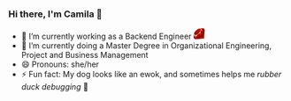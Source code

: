 <!--
**cbisio/cbisio** is a ✨ _special_ ✨ repository because its `README.md` (this file) appears on your GitHub profile.

Here are some ideas to get you started:

- 🔭 I’m currently working on ...
- 🌱 I’m currently doing a Master Degree in Organizational Engineering, Project and Business Management
- 👯 I’m looking to collaborate on ...
- 🤔 I’m looking for help with ...
- 💬 Ask me about ...
- 📫 How to reach me: camibisiob@hotmail.com
- 😄 Pronouns: she/her
- ⚡ Fun fact: ...
-->


### Hi there, I'm Camila 👋

- 🔭 I’m currently working as a Backend Engineer     <img height="20" src="https://raw.githubusercontent.com/github/explore/80688e429a7d4ef2fca1e82350fe8e3517d3494d/topics/ruby/ruby.png">
- 🌱 I’m currently doing a Master Degree in Organizational Engineering, Project and Business Management
- 😄 Pronouns: she/her
- ⚡ Fun fact: My dog looks like an ewok, and sometimes helps me _rubber duck debugging_ 🐶
